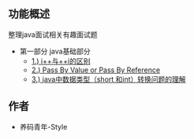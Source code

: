 
## 功能概述

整理java面试相关有趣面试题

* 第一部分 java基础部分
   * [1.) i++与++i的区别](/code/Q1_i++.md)
   * [2.) Pass By Value or Pass By Reference](/code/Q2_PassByValue.md)
   * [3.) java中数据类型（short 和int）转换问题的理解](/code/Q3_数据类型转换.md)

## 作者

- 养码青年-Style




